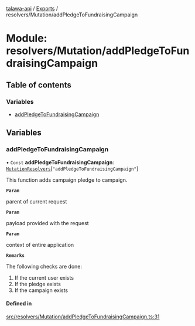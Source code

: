 [talawa-api](../README.md) / [Exports](../modules.md) / resolvers/Mutation/addPledgeToFundraisingCampaign

# Module: resolvers/Mutation/addPledgeToFundraisingCampaign

## Table of contents

### Variables

- [addPledgeToFundraisingCampaign](resolvers_Mutation_addPledgeToFundraisingCampaign.md#addpledgetofundraisingcampaign)

## Variables

### addPledgeToFundraisingCampaign

• `Const` **addPledgeToFundraisingCampaign**: [`MutationResolvers`](types_generatedGraphQLTypes.md#mutationresolvers)[``"addPledgeToFundraisingCampaign"``]

This function adds  campaign pledge to campaign.

**`Param`**

parent of current request

**`Param`**

payload provided with the request

**`Param`**

context of entire application

**`Remarks`**

The following checks are done:
1. If the current user exists
2. If the pledge exists
3. If the campaign exists

#### Defined in

[src/resolvers/Mutation/addPledgeToFundraisingCampaign.ts:31](https://github.com/PalisadoesFoundation/talawa-api/blob/9fa6a1c/src/resolvers/Mutation/addPledgeToFundraisingCampaign.ts#L31)
